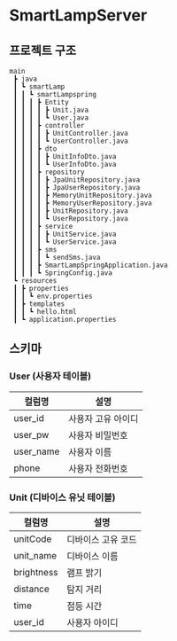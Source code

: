 # SmartLampServer

## 프로젝트 구조

```
main
 ┣ java
 ┃ ┗ smartLamp
 ┃ ┃ ┗ smartLampspring
 ┃ ┃ ┃ ┣ Entity
 ┃ ┃ ┃ ┃ ┣ Unit.java
 ┃ ┃ ┃ ┃ ┗ User.java
 ┃ ┃ ┃ ┣ controller
 ┃ ┃ ┃ ┃ ┣ UnitController.java
 ┃ ┃ ┃ ┃ ┗ UserController.java
 ┃ ┃ ┃ ┣ dto
 ┃ ┃ ┃ ┃ ┣ UnitInfoDto.java
 ┃ ┃ ┃ ┃ ┗ UserInfoDto.java
 ┃ ┃ ┃ ┣ repository
 ┃ ┃ ┃ ┃ ┣ JpaUnitRepository.java
 ┃ ┃ ┃ ┃ ┣ JpaUserRepository.java
 ┃ ┃ ┃ ┃ ┣ MemoryUnitRepository.java
 ┃ ┃ ┃ ┃ ┣ MemoryUserRepository.java
 ┃ ┃ ┃ ┃ ┣ UnitRepository.java
 ┃ ┃ ┃ ┃ ┗ UserRepository.java
 ┃ ┃ ┃ ┣ service
 ┃ ┃ ┃ ┃ ┣ UnitService.java
 ┃ ┃ ┃ ┃ ┗ UserService.java
 ┃ ┃ ┃ ┣ sms
 ┃ ┃ ┃ ┃ ┗ sendSms.java
 ┃ ┃ ┃ ┣ SmartLampSpringApplication.java
 ┃ ┃ ┃ ┗ SpringConfig.java
 ┗ resources
 ┃ ┣ properties
 ┃ ┃ ┗ env.properties
 ┃ ┣ templates
 ┃ ┃ ┗ hello.html
 ┃ ┗ application.properties
```

## 스키마

### User (사용자 테이블)

| 컬럼명     |설명             |
|----------|----------------|
| user_id  | 사용자 고유 아이디  |
| user_pw  | 사용자 비밀번호    |
| user_name| 사용자 이름       |
| phone    | 사용자 전화번호    |


### Unit (디바이스 유닛 테이블)

| 컬럼명       | 설명            |
|------------|----------------|
| unitCode   | 디바이스 고유 코드 |
| unit_name  | 디바이스 이름     |
| brightness | 램프 밝기        |
| distance   | 탐지 거리        |
| time       | 점등 시간        |
| user_id    | 사용자 아이디     |